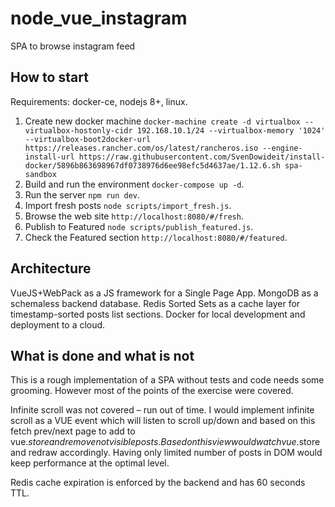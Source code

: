 # node_vue_instagram
SPA to browse instagram feed

## How to start

Requirements: docker-ce, nodejs 8+, linux.

1. Create new docker machine `docker-machine create -d virtualbox --virtualbox-hostonly-cidr 192.168.10.1/24 --virtualbox-memory '1024' --virtualbox-boot2docker-url https://releases.rancher.com/os/latest/rancheros.iso --engine-install-url https://raw.githubusercontent.com/SvenDowideit/install-docker/5896b863698967df0738976d6ee98efc5d4637ae/1.12.6.sh spa-sandbox`
2. Build and run the environment `docker-compose up -d`.
3. Run the server `npm run dev`.
4. Import fresh posts `node scripts/import_fresh.js`.
5. Browse the web site `http://localhost:8080/#/fresh`.
6. Publish to Featured `node scripts/publish_featured.js`.
7. Check the Featured section `http://localhost:8080/#/featured`.

## Architecture

VueJS+WebPack as a JS framework for a Single Page App.
MongoDB as a schemaless backend database.
Redis Sorted Sets as a cache layer for timestamp-sorted posts list sections.
Docker for local development and deployment to a cloud.

## What is done and what is not

This is a rough implementation of a SPA without tests and code needs some grooming. However most of the points of the exercise were covered.

Infinite scroll was not covered  – run out of time. I would implement infinite scroll as a VUE event which will listen to scroll up/down and based on this fetch prev/next page to add to vue.$store and remove not visible posts. Based on this view would watch vue.$store and redraw accordingly. Having only limited number of posts in DOM would keep performance at the optimal level.

Redis cache expiration is enforced by the backend and has 60 seconds TTL.


